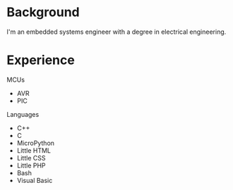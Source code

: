 # Background
I'm an embedded systems engineer with a degree in electrical engineering. 

# Experience
MCUs
- AVR
- PIC

Languages
- C++
- C
- MicroPython
- Little HTML
- Little CSS
- Little PHP
- Bash
- Visual Basic



<!---
tkraf/tkraf is a ✨ special ✨ repository because its `README.md` (this file) appears on your GitHub profile.
You can click the Preview link to take a look at your changes.
--->

